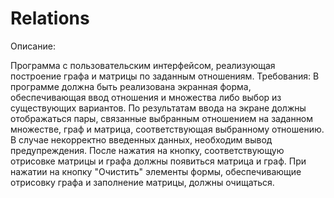# Relations
Описание:   

Программа с пользовательским интерфейсом, реализующая построение графа и матрицы по заданным отношениям.  Требования:  В программе должна быть реализована экранная форма, обеспечивающая ввод отношения и множества либо выбор из существующих вариантов. По результатам ввода на экране должны отображаться пары, связанные выбранным отношением на заданном множестве, граф и матрица, соответствующая выбранному отношению. В случае некорректно введенных данных, необходим вывод предупреждения. После нажатия на кнопку, соответствующую отрисовке матрицы и графа должны появиться матрица и граф. При нажатии на кнопку "Очистить"  элементы формы, обеспечивающие отрисовку графа и заполнение матрицы, должны очищаться. 
